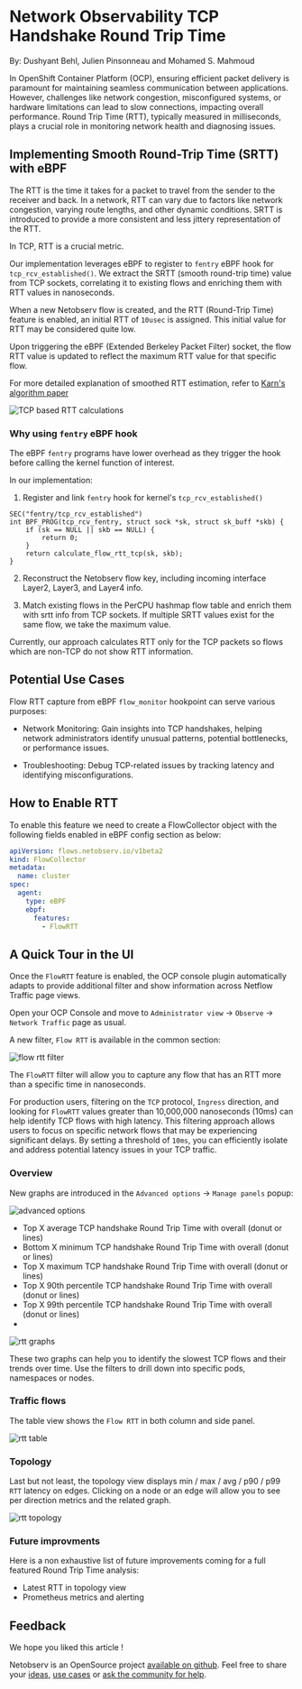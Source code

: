 # Network Observability TCP Handshake Round Trip Time

By: Dushyant Behl, Julien Pinsonneau and Mohamed S. Mahmoud

In OpenShift Container Platform (OCP), ensuring efficient packet delivery is
paramount for maintaining seamless communication between applications.
However, challenges like network congestion, misconfigured systems,
or hardware limitations can lead to slow connections, impacting overall
performance. Round Trip Time (RTT), typically measured in milliseconds,
plays a crucial role in monitoring network health and diagnosing issues.

## Implementing Smooth Round-Trip Time (SRTT) with eBPF

The RTT is the time it takes for a packet to travel from the sender to the receiver
and back. In a network, RTT can vary due to factors like network congestion,
varying route lengths, and other dynamic conditions.
SRTT is introduced to provide a more consistent and less jittery representation
of the RTT.

In TCP, RTT is a crucial metric.

Our implementation leverages eBPF to register to `fentry` eBPF hook
for `tcp_rcv_established()`.
We extract the SRTT (smooth round-trip time) value from TCP sockets, correlating it
to existing flows and enriching them with RTT values in nanoseconds.

When a new Netobserv flow is created, and the RTT (Round-Trip Time) feature is enabled,
an initial RTT of `10usec` is assigned.
This initial value for RTT may be considered quite low.

Upon triggering the eBPF (Extended Berkeley Packet Filter) socket, the flow RTT
value is updated to reflect the maximum RTT value for that specific flow.

For more detailed explanation of smoothed RTT estimation, refer to [Karn's algorithm paper](http://ccr.sigcomm.org/archive/1995/jan95/ccr-9501-partridge87.pdf)

![TCP based RTT calculations](./images/tcp_rtt_calculations.png)

### Why using `fentry` eBPF hook

The eBPF `fentry` programs have lower overhead as they trigger
the hook before calling the kernel function of interest.

In our implementation:

1. Register and link `fentry` hook for kernel's `tcp_rcv_established()`

```cgo
SEC("fentry/tcp_rcv_established")
int BPF_PROG(tcp_rcv_fentry, struct sock *sk, struct sk_buff *skb) {
    if (sk == NULL || skb == NULL) {
        return 0;
    }
    return calculate_flow_rtt_tcp(sk, skb);
}
```

2. Reconstruct the Netobserv flow key, including incoming interface Layer2, Layer3, and Layer4 info.

3. Match existing flows in the PerCPU hashmap flow table and enrich them with srtt info from TCP sockets. If
   multiple SRTT values exist for the same flow, we take the maximum value.

Currently, our approach calculates RTT only for the TCP packets so flows which are non-TCP do not show RTT information.

## Potential Use Cases

Flow RTT capture from eBPF `flow_monitor` hookpoint can serve various purposes:

- Network Monitoring: Gain insights into TCP handshakes, helping
  network administrators identify unusual patterns, potential bottlenecks, or
  performance issues.

- Troubleshooting: Debug TCP-related issues by tracking latency and identifying
  misconfigurations.

## How to Enable RTT

To enable this feature we need to create a FlowCollector object with the following
fields enabled in eBPF config section as below:

```yaml
apiVersion: flows.netobserv.io/v1beta2
kind: FlowCollector
metadata:
  name: cluster
spec:
  agent:
    type: eBPF
    ebpf:
      features:
        - FlowRTT
```

## A Quick Tour in the UI

Once the `FlowRTT` feature is enabled, the OCP console plugin automatically adapts
to provide additional filter and show information across Netflow Traffic page views.

Open your OCP Console and move to
`Administrator view` -> `Observe` -> `Network Traffic` page as usual.

A new filter, `Flow RTT` is available in the common section:

![flow rtt filter](./images/flow_rtt_filter.png)

The `FlowRTT` filter will allow you to capture any flow that has an RTT more than a specific time in nanoseconds.

For production users, filtering on the `TCP` protocol, `Ingress` direction,
and looking for `FlowRTT` values greater than 10,000,000 nanoseconds (10ms)
can help identify TCP flows with high latency.
This filtering approach allows users to focus on specific network flows that may
be experiencing significant delays.
By setting a threshold of `10ms`, you can efficiently isolate and address potential
latency issues in your TCP traffic.

### Overview

New graphs are introduced in the `Advanced options` -> `Manage panels` popup:

![advanced options](./images/advanced_options.png)

- Top X average TCP handshake Round Trip Time with overall (donut or lines)
- Bottom X minimum TCP handshake Round Trip Time with overall (donut or lines)
- Top X maximum TCP handshake Round Trip Time with overall (donut or lines)
- Top X 90th percentile TCP handshake Round Trip Time with overall (donut or lines)
- Top X 99th percentile TCP handshake Round Trip Time with overall (donut or lines)
- 
![rtt graphs](./images/rtt_graphs.png)

These two graphs can help you to identify the slowest TCP flows and their trends
over time. Use the filters to drill down into specific pods, namespaces or nodes.

### Traffic flows

The table view shows the `Flow RTT` in both column and side panel.

![rtt table](./images/rtt_table.png)

### Topology

Last but not least, the topology view displays min / max / avg / p90 / p99 `RTT`
latency on edges.
Clicking on a node or an edge will allow you to see per direction metrics and
the related graph.

![rtt topology](./images/rtt_topology.png)

### Future improvments

Here is a non exhaustive list of future improvements coming for a full featured
Round Trip Time analysis:

- Latest RTT in topology view
- Prometheus metrics and alerting

## Feedback

We hope you liked this article !

Netobserv is an OpenSource project [available on github](https://github.com/netobserv).
Feel free to share your [ideas](https://github.com/netobserv/network-observability-operator/discussions/categories/ideas), [use cases](https://github.com/netobserv/network-observability-operator/discussions/categories/show-and-tell) or [ask the community for help](https://github.com/netobserv/network-observability-operator/discussions/categories/q-a).
